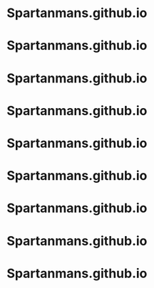 # Spartanmans.github.io
# Spartanmans.github.io
# Spartanmans.github.io
# Spartanmans.github.io
# Spartanmans.github.io
# Spartanmans.github.io
# Spartanmans.github.io
# Spartanmans.github.io
# Spartanmans.github.io
